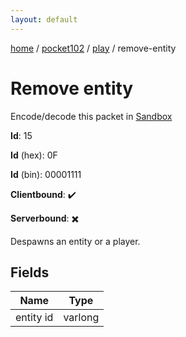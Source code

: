 ```yaml
---
layout: default
---
```


[home](/)  /  [pocket102](/protocol/pocket102)  /  [play](/protocol/pocket102/play)  /  remove-entity

# Remove entity

Encode/decode this packet in [Sandbox](../../../sandbox/pocket102#play.remove_entity)

**Id**: 15

**Id** (hex): 0F

**Id** (bin): 00001111

**Clientbound**: ✔️

**Serverbound**: ✖️

Despawns an entity or a player.

## Fields

Name | Type
---|---
entity id | varlong
